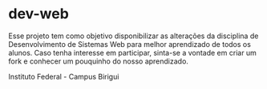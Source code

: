 # dev-web
Esse projeto tem como objetivo disponibilizar as alterações da disciplina de Desenvolvimento de Sistemas Web para melhor aprendizado de todos os alunos.
Caso tenha interesse em participar, sinta-se a vontade em criar um fork e conhecer um pouquinho do nosso aprendizado.

Instituto Federal - Campus Birigui
